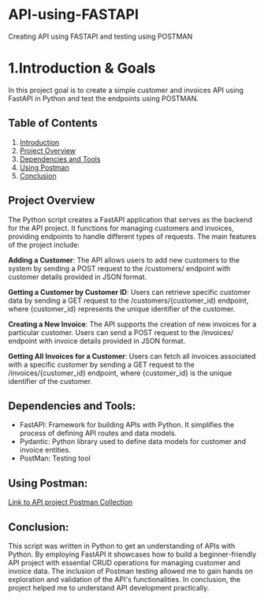 # API-using-FASTAPI
Creating API using FASTAPI and testing using POSTMAN

# 1.Introduction & Goals
In this project goal is to create a simple customer and invoices API using FastAPI in Python and test the endpoints using POSTMAN.

## Table of Contents
1. [Introduction](#Introduction)
2. [Project Overview](#Project-overview)
3. [Dependencies and Tools](#Dependencies-and-tools)
4. [Using Postman](#Using-Postman)
6. [Conclusion](#Conclusion)

## Project Overview
The Python script creates a FastAPI application that serves as the backend for the API project. It functions for managing customers and invoices, providing endpoints to handle different types of requests. The main features of the project include:

**Adding a Customer**: 
The API allows users to add new customers to the system by sending a POST request to the /customers/ endpoint with customer details provided in JSON format.

**Getting a Customer by Customer ID**: Users can retrieve specific customer data by sending a GET request to the /customers/{customer_id} endpoint, where {customer_id} represents the unique identifier of the customer.

**Creating a New Invoice**: The API supports the creation of new invoices for a particular customer. Users can send a POST request to the /invoices/ endpoint with invoice details provided in JSON format.

**Getting All Invoices for a Customer**: Users can fetch all invoices associated with a specific customer by sending a GET request to the /invoices/{customer_id} endpoint, where {customer_id} is the unique identifier of the customer.

## Dependencies and Tools:

- FastAPI: Framework for building APIs with Python. It simplifies the process of defining API routes and data models.
- Pydantic: Python library used to define data models for customer and invoice entities.
- PostMan: Testing tool

## Using Postman:

[Link to API project Postman Collection](API_project.postman_collection.json)

## Conclusion:
This script was written in Python to get an understanding of APIs with Python. By employing FastAPI it showcases how to build a beginner-friendly API project with essential CRUD operations for managing customer and invoice data. The inclusion of Postman testing allowed me to gain hands on exploration and validation of the API's functionalities. In conclusion, the project helped me to understand API development practically.








